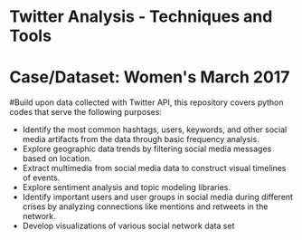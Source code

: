 # Twitter Analysis - Techniques and Tools
# Case/Dataset: Women's March 2017
#Build upon data collected with Twitter API, this repository covers python codes that serve the following purposes:
- Identify the most common hashtags, users, keywords, and other social media artifacts from the data through basic frequency analysis.
- Explore geographic data trends by filtering social media messages based on location.
- Extract multimedia from social media data to construct visual timelines of events.
- Explore sentiment analysis and topic modeling libraries.
- Identify important users and user groups in social media during different crises by analyzing connections like mentions and retweets in the network.
- Develop visualizations of various social network data set
